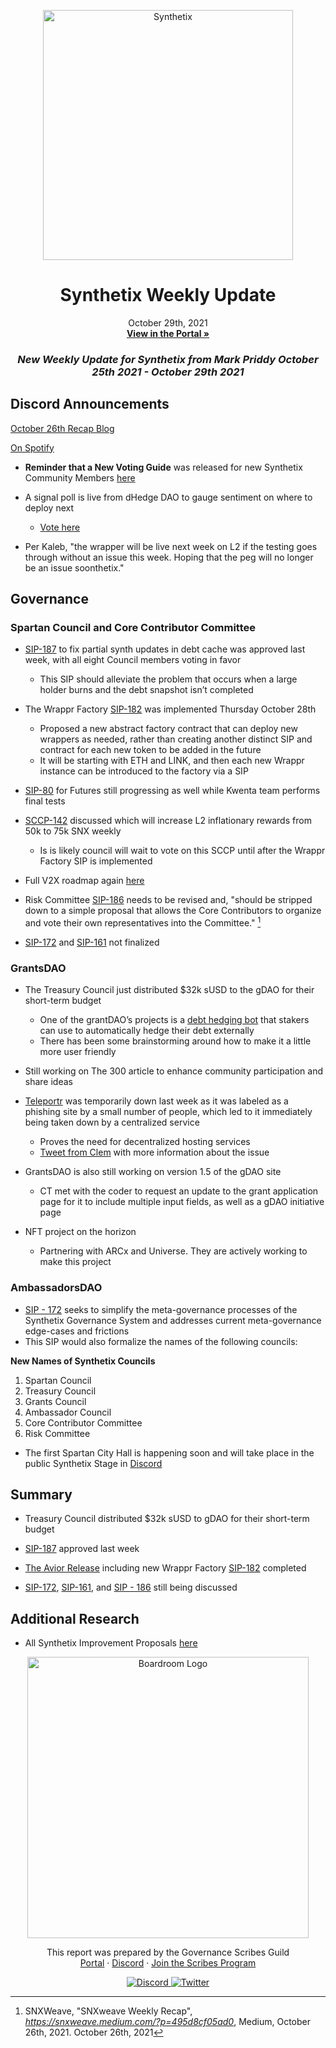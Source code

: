
<p align="center">
  <a href="http://app.boardroom.info/BanklessDAO">
    <img src="https://miro.medium.com/max/1400/1*V3K-Uu2va_r9p7O2p_FzMw.png" alt="Synthetix" width="400" />
  </a>
  <h1 align="center">Synthetix Weekly Update</h1>
  <p align="center">
    October 29th, 2021
  <br />
  <a href="http://app.boardroom.info/BanklessDAO"><strong>View in the Portal »</strong></a>
  <br />
  </p>
</p>

### <p align="center"> *New Weekly Update for Synthetix from Mark Priddy October 25th 2021 - October 29th 2021*

## Discord Announcements
	
[October 26th Recap Blog](https://snxweave.medium.com/?p=495d8cf05ad0)

[On Spotify](https://open.spotify.com/show/5RkXS9nwyfkwQsnt7svavX)

- **Reminder that a New Voting Guide** was released for new Synthetix Community Members [here](https://medium.com/@akng105/a-guide-to-synthetix-voting-for-new-community-members-fa57d929b2ce)

- A signal poll is live from dHedge DAO to gauge sentiment on where to deploy next
  - [Vote here](https://gov.dhedge.org/#/proposal/QmWSkP3DzvbocBYUWrQWsURSzZ1XDAg971PrSsro3P5N9J)

- Per Kaleb, "the wrapper will be live next week on L2 if the testing goes through without an issue this week.
Hoping that the peg will no longer be an issue soonthetix."

## Governance

### Spartan Council and Core Contributor Committee

- [SIP-187](https://sips.synthetix.io/sips/sip-187/) to fix partial synth updates in debt cache was approved last week, with all eight Council members voting in favor
  - This SIP should alleviate the problem that occurs when a large holder burns and the debt snapshot isn’t completed
	
- The Wrappr Factory [SIP-182](https://sips.synthetix.io/sips/sip-182/) was implemented Thursday October 28th 	
  - Proposed a new abstract factory contract that can deploy new wrappers as needed, rather than creating another distinct SIP and contract for each new token to be added in the future	
  - It will be starting with ETH and LINK, and then each new Wrappr instance can be introduced to the factory via a SIP
	
- [SIP-80](https://sips.synthetix.io/sips/sip-80/) for Futures still progressing as well while Kwenta team performs final tests

- [SCCP-142](https://sips.synthetix.io/sccp/sccp-142/) discussed which will increase L2 inflationary rewards from 50k to 75k SNX weekly
  - Is is likely council will wait to vote on this SCCP until after the Wrappr Factory SIP is implemented

- Full V2X roadmap again [here](https://blog.synthetix.io/v2x-revisited/)

- Risk Committee [SIP-186](https://sips.synthetix.io/sips/sip-186/) needs to be revised and, "should be stripped down to a simple proposal that allows the Core Contributors to organize and vote their own representatives into the Committee." [^1]

- [SIP-172](https://sips.synthetix.io/sips/sip-172/) and [SIP-161](https://sips.synthetix.io/sips/sip-161/) not finalized
	
[^1]: SNXWeave, "SNXweave Weekly Recap", *https://snxweave.medium.com/?p=495d8cf05ad0*, Medium, October 26th, 2021. October 26th, 2021
	
### GrantsDAO

- The Treasury Council just distributed $32k sUSD to the gDAO for their short-term budget
  - One of the grantDAO’s projects is a [debt hedging bot](https://medium.com/@SynthetixGrants/synthetix-debt-hedging-bot-458fca8b0f4b) that stakers can use to automatically hedge their debt externally
  - There has been some brainstorming around how to make it a little more user friendly
	
- Still working on The 300 article to enhance community participation and share ideas
 
- [Teleportr](https://medium.com/@SynthetixGrants/teleport-eth-to-optimism-with-teleportr-f6b1b719736c) was temporarily down last week as it was labeled as a phishing site by a small number of people, which led to it immediately being taken down by a centralized service
  - Proves the need for decentralized hosting services
  - [Tweet from Clem](https://twitter.com/0x_clem/status/1451169510476627975?s=20) with more information about the issue

- GrantsDAO is also still working on version 1.5 of the gDAO site
  - CT met with the coder to request an update to the grant application page for it to include multiple input fields, as well as a gDAO initiative page	

- NFT project on the horizon
  - Partnering with ARCx and Universe. They are actively working to make this project
	
### AmbassadorsDAO
	
- [SIP - 172](https://sips.synthetix.io/sips/sip-172/) seeks to simplify the meta-governance processes of the Synthetix Governance System and addresses current meta-governance edge-cases and frictions
- This SIP would also formalize the names of the following councils:

**New Names of Synthetix Councils**
	
1. Spartan Council
2. Treasury Council
3. Grants Council
4. Ambassador Council
5. Core Contributor Committee
6. Risk Committee

- The first Spartan City Hall is happening soon and will take place in the public Synthetix Stage in [Discord](https://discord.gg/bq3V9brMQV)

## Summary

- Treasury Council distributed $32k sUSD to gDAO for their short-term budget

- [SIP-187](https://sips.synthetix.io/sips/sip-187/) approved last week

- [The Avior Release](https://blog.synthetix.io/the-avior-release/) including new Wrappr Factory [SIP-182](https://sips.synthetix.io/sips/sip-182/) completed

-  [SIP-172](https://sips.synthetix.io/sips/sip-172/), [SIP-161](https://sips.synthetix.io/sips/sip-161/), and [SIP - 186](https://sips.synthetix.io/sips/sip-186/) still being discussed
	

## Additional Research

- All Synthetix Improvement Proposals [here](https://sips.synthetix.io/all-sip/)

<p align="center">
  <a href="http://app.boardroom.info/">
    <img src="https://i.ibb.co/PFcchnQ/boardroom.png" alt="Boardroom Logo" width="450" />
  </a>
</p>

<p align="center">
	This report was prepared by the Governance Scribes Guild
  <br />
  <a href="http://boardroom.info/">Portal</a>
  ·
  <a href="https://discord.com/invite/tgrTFg9">Discord</a>
  ·
  <a href="https://boardroom.mirror.xyz/JHrN8nVy_J4C7Xzj37zoyPANg0ZnNszhWy9YOZHC0lM">Join the Scribes Program</a>
</p>

<p align="center">
  <a href="https://discord.gg/CEZ8WfuK8s">
    <img src="https://img.shields.io/badge/Discord-Join-7289da?style=for-the-badge&logo=discord&logoColor=white" alt="Discord" />
  </a>
  <a href="https://twitter.com/boardroom_info">
    <img src="https://img.shields.io/badge/Twitter-Follow-1da1f2?style=for-the-badge&logo=twitter&logoColor=white" alt="Twitter" />
  </a>
</p>






